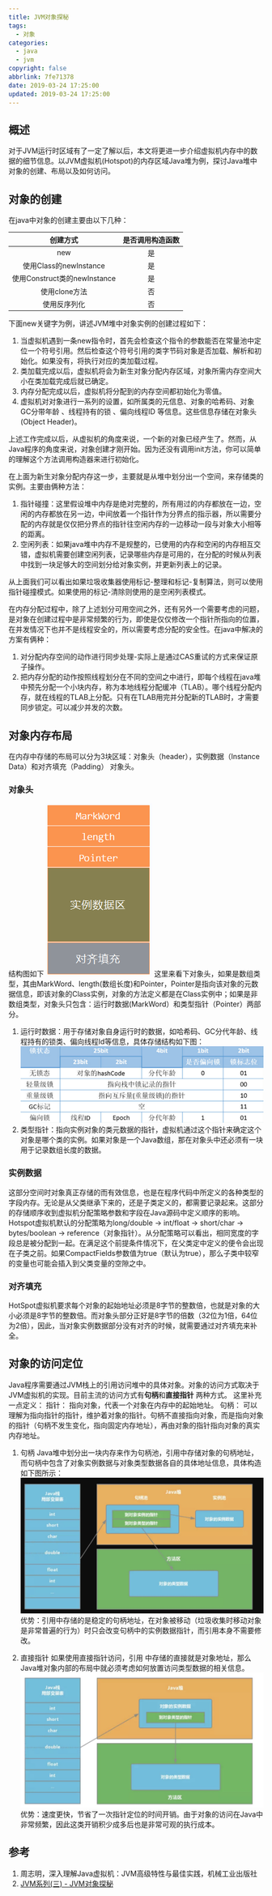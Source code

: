 ```yaml
---
title: JVM对象探秘
tags:
  - 对象
categories:
  - java
  - jvm
copyright: false
abbrlink: 7fe71378
date: 2019-03-24 17:25:00
updated: 2019-03-24 17:25:00
---
```

## 概述

对于JVM运行时区域有了一定了解以后，本文将更进一步介绍虚拟机内存中的数据的细节信息。以JVM虚拟机(Hotspot)的内存区域Java堆为例，探讨Java堆中对象的创建、布局以及如何访问。

<!-- more -->
## 对象的创建

在java中对象的创建主要由以下几种：

|           创建方式           | 是否调用构造函数 |
| :--------------------------: | :--------------: |
|             new              |        是        |
|    使用Class的newInstance    |        是        |
| 使用Construct类的newInstance |        是        |
|        使用clone方法         |        否        |
|         使用反序列化         |        否        |

下面new关键字为例，讲述JVM堆中对象实例的创建过程如下：

1. 当虚拟机遇到一条new指令时，首先会检查这个指令的参数能否在常量池中定位一个符号引用。然后检查这个符号引用的类字节码对象是否加载、解析和初始化。如果没有，将执行对应的类加载过程。
2. 类加载完成以后，虚拟机将会为新生对象分配内存区域，对象所需内存空间大小在类加载完成后就已确定。
3. 内存分配完成以后，虚拟机将分配到的内存空间都初始化为零值。
4. 虚拟机对对象进行一系列的设置，如所属类的元信息、对象的哈希码、对象GC分带年龄 、线程持有的锁 、偏向线程ID 等信息。这些信息存储在对象头 (Object Header)。

上述工作完成以后，从虚拟机的角度来说，一个新的对象已经产生了。然而，从Java程序的角度来说，对象创建才刚开始。因为还没有调用init方法，你可以简单的理解这个方法调用构造器来进行初始化。

在上面为新生对象分配内存这一步，主要就是从堆中划分出一个空间，来存储类的实例。主要由俩种方法：

1. 指针碰撞：这里假设堆中内存是绝对完整的，所有用过的内存都放在一边，空闲的内存都放在另一边，中间放着一个指针作为分界点的指示器，所以需要分配的内存就是仅仅把分界点的指针往空闲内存的一边移动一段与对象大小相等的距离。
2. 空闲列表：如果java堆中内存不是规整的，已使用的内存和空闲的内存相互交错，虚拟机需要创建空闲列表，记录哪些内存是可用的，在分配的时候从列表中找到一块足够大的空间划分给对象实例，并更新列表上的记录。

从上面我们可以看出如果垃圾收集器使用标记-整理和标记-复制算法，则可以使用指针碰撞模式。如果使用的标记-清除则使用的是空闲列表模式。

在内存分配过程中，除了上述划分可用空间之外，还有另外一个需要考虑的问题，是对象在创建过程中是非常频繁的行为，即使是仅仅修改一个指针所指向的位置，在并发情况下也并不是线程安全的，所以需要考虑分配的安全性。在java中解决的方案有俩种：

1. 对分配内存空间的动作进行同步处理-实际上是通过CAS重试的方式来保证原子操作。
2. 把内存分配的动作按照线程划分在不同的空间之中进行，即每个线程在java堆中预先分配一个小块内存，称为本地线程分配缓冲（TLAB）。哪个线程分配内存，就在线程的TLAB上分配。只有在TLAB用完并分配新的TLAB时，才需要同步锁定。可以减少并发的次数。

## 对象内存布局

在内存中存储的布局可以分为3块区域：对象头（header），实例数据（Instance Data）和对齐填充（Padding）
对象头。

### 对象头

结构图如下
![1517815118540](/images/1517815118540.png)
这里来看下对象头，如果是数组类型，其由MarkWord、length(数组长度)和Pointer，Pointer是指向该对象的元数据信息，即该对象的Class实例，对象的方法定义都是在Class实例中；如果是非数组类型，对象头只包含：运行时数据(MarkWord）和类型指针（Pointer）两部分。

1. 运行时数据：用于存储对象自身运行时的数据，如哈希码、GC分代年龄、线程持有的锁类、偏向线程Id等信息，具体存储结构如下图：
   ![1517451612357](/images/1517451612357.png)
2. 类型指针：指向实例对象的类元数据的指针，虚拟机通过这个指针来确定这个对象是哪个类的实例。如果对象是一个Java数组，那在对象头中还必须有一块用于记录数组长度的数据。

### 实例数据
这部分空间时对象真正存储的而有效信息，也是在程序代码中所定义的各种类型的字段内存。无论是从父类继承下来的，还是子类定义的，都需要记录起来。这部分的存储顺序收到虚拟机分配策略参数和字段在Java源码中定义顺序的影响。Hotspot虚拟机默认的分配策略为long/double -> int/float -> short/char -> bytes/boolean -> reference（对象指针）。从分配策略可以看出，相同宽度的字段总是被分配到一起。在满足这个前提条件情况下，在父类定中定义的便令会出现在子类之前。如果CompactFields参数值为true（默认为true），那么子类中较窄的变量也可能会插入到父类变量的空隙之中。
### 对齐填充
HotSpot虚拟机要求每个对象的起始地址必须是8字节的整数倍，也就是对象的大小必须是8字节的整数倍。而对象头部分正好是8字节的倍数（32位为1倍，64位为2倍），因此，当对象实例数据部分没有对齐的时候，就需要通过对齐填充来补全。
## 对象的访问定位
Java程序需要通过JVM栈上的引用访问堆中的具体对象。对象的访问方式取决于JVM虚拟机的实现。目前主流的访问方式有**句柄**和**直接指针** 两种方式。
这里补充一点定义：
指针： 指向对象，代表一个对象在内存中的起始地址。 
句柄： 可以理解为指向指针的指针，维护着对象的指针。句柄不直接指向对象，而是指向对象的指针（句柄不发生变化，指向固定内存地址），再由对象的指针指向对象的真实内存地址。

1. 句柄
Java堆中划分出一块内存来作为句柄池，引用中存储对象的句柄地址，而句柄中包含了对象实例数据与对象类型数据各自的具体地址信息，具体构造如下图所示：
![Xnip2019-03-25_22-34-10](/images/Xnip2019-03-25_22-34-10.jpg)
优势：引用中存储的是稳定的句柄地址，在对象被移动（垃圾收集时移动对象是非常普遍的行为）时只会改变句柄中的实例数据指针，而引用本身不需要修改。

2. 直接指针
   如果使用直接指针访问，引用 中存储的直接就是对象地址，那么Java堆对象内部的布局中就必须考虑如何放置访问类型数据的相关信息。
   ![Xnip2019-03-25_22-36-16](/images/Xnip2019-03-25_22-36-16.jpg)
   优势：速度更快，节省了一次指针定位的时间开销。由于对象的访问在Java中非常频繁，因此这类开销积少成多后也是非常可观的执行成本。
## 参考
1. 周志明，深入理解Java虚拟机：JVM高级特性与最佳实践，机械工业出版社
2. [JVM系列(三) - JVM对象探秘](https://juejin.im/post/5b4dea2c6fb9a04fbb1118f9#heading-11)